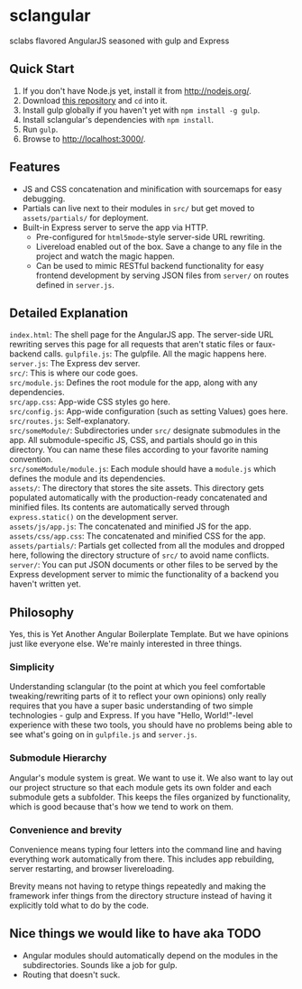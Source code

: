 sclangular
==========

sclabs flavored AngularJS seasoned with gulp and Express

Quick Start
-----------

1. If you don't have Node.js yet, install it from http://nodejs.org/.
2. Download [this repository](https://github.com/sclabs/sclangular/archive/master.zip) and `cd` into it.
3. Install gulp globally if you haven't yet with `npm install -g gulp`.
4. Install sclangular's dependencies with `npm install`.
5. Run `gulp`.
6. Browse to [http://localhost:3000/](http://localhost:3000/).

Features
--------

- JS and CSS concatenation and minification with sourcemaps for easy debugging.
- Partials can live next to their modules in `src/` but get moved to `assets/partials/` for deployment.
- Built-in Express server to serve the app via HTTP.
  - Pre-configured for `html5mode`-style server-side URL rewriting.
  - Livereload enabled out of the box. Save a change to any file in the project and watch the magic happen.
  - Can be used to mimic RESTful backend functionality for easy frontend development by serving JSON files from `server/` on routes defined in `server.js`.
  
Detailed Explanation
--------------------

`index.html`: The shell page for the AngularJS app. The server-side URL rewriting serves this page for all requests that aren't static files or faux-backend calls.
`gulpfile.js`: The gulpfile. All the magic happens here.  
`server.js`: The Express dev server.  
`src/`: This is where our code goes.  
`src/module.js`: Defines the root module for the app, along with any dependencies.  
`src/app.css`: App-wide CSS styles go here.  
`src/config.js`: App-wide configuration (such as setting Values) goes here.  
`src/routes.js`: Self-explanatory.  
`src/someModule/`: Subdirectories under `src/` designate submodules in the app. All submodule-specific JS, CSS, and partials should go in this directory. You can name these files according to your favorite naming convention.  
`src/someModule/module.js`: Each module should have a `module.js` which defines the module and its dependencies.  
`assets/`: The directory that stores the site assets. This directory gets populated automatically with the production-ready concatenated and minified files. Its contents are automatically served through `express.static()` on the development server.  
`assets/js/app.js`: The concatenated and minified JS for the app.  
`assets/css/app.css`: The concatenated and minified CSS for the app.  
`assets/partials/`: Partials get collected from all the modules and dropped here, following the directory structure of `src/` to avoid name conflicts.  
`server/`: You can put JSON documents or other files to be served by the Express development server to mimic the functionality of a backend you haven't written yet.

Philosophy
----------

Yes, this is Yet Another Angular Boilerplate Template. But we have opinions just like everyone else. We're mainly interested in three things.

### Simplicity

Understanding sclangular (to the point at which you feel comfortable tweaking/rewriting parts of it to reflect your own opinions) only really requires that you have a super basic understanding of two simple technologies - gulp and Express. If you have "Hello, World!"-level experience with these two tools, you should have no problems being able to see what's going on in `gulpfile.js` and `server.js`.

### Submodule Hierarchy

Angular's module system is great. We want to use it. We also want to lay out our project structure so that each module gets its own folder and each submodule gets a subfolder. This keeps the files organized by functionality, which is good because that's how we tend to work on them.

### Convenience and brevity

Convenience means typing four letters into the command line and having everything work automatically from there. This includes app rebuilding, server restarting, and browser livereloading.

Brevity means not having to retype things repeatedly and making the framework infer things from the directory structure instead of having it explicitly told what to do by the code.

Nice things we would like to have aka TODO
------------------------------------------

- Angular modules should automatically depend on the modules in the subdirectories. Sounds like a job for gulp.
- Routing that doesn't suck.
